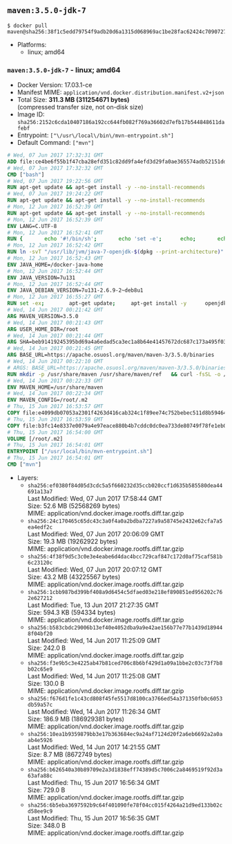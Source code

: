 ## `maven:3.5.0-jdk-7`

```console
$ docker pull maven@sha256:38f1c5edd79754f9adb20d6a1315d068969ac1be28fac62424c709072769ec4d
```

-	Platforms:
	-	linux; amd64

### `maven:3.5.0-jdk-7` - linux; amd64

-	Docker Version: 17.03.1-ce
-	Manifest MIME: `application/vnd.docker.distribution.manifest.v2+json`
-	Total Size: **311.3 MB (311254671 bytes)**  
	(compressed transfer size, not on-disk size)
-	Image ID: `sha256:2152c6cda10407186a192cc644fb082f769a36602d7efb17b544848611dafebf`
-	Entrypoint: `["\/usr\/local\/bin\/mvn-entrypoint.sh"]`
-	Default Command: `["mvn"]`

```dockerfile
# Wed, 07 Jun 2017 17:32:31 GMT
ADD file:ce4be6f55b1f47cba28efd351c82dd9fa4efd3d29fa0ae365574adb52151dda1 in / 
# Wed, 07 Jun 2017 17:32:32 GMT
CMD ["bash"]
# Wed, 07 Jun 2017 19:22:56 GMT
RUN apt-get update && apt-get install -y --no-install-recommends 		ca-certificates 		curl 		wget 	&& rm -rf /var/lib/apt/lists/*
# Wed, 07 Jun 2017 19:24:22 GMT
RUN apt-get update && apt-get install -y --no-install-recommends 		bzr 		git 		mercurial 		openssh-client 		subversion 				procps 	&& rm -rf /var/lib/apt/lists/*
# Mon, 12 Jun 2017 16:52:39 GMT
RUN apt-get update && apt-get install -y --no-install-recommends 		bzip2 		unzip 		xz-utils 	&& rm -rf /var/lib/apt/lists/*
# Mon, 12 Jun 2017 16:52:39 GMT
ENV LANG=C.UTF-8
# Mon, 12 Jun 2017 16:52:41 GMT
RUN { 		echo '#!/bin/sh'; 		echo 'set -e'; 		echo; 		echo 'dirname "$(dirname "$(readlink -f "$(which javac || which java)")")"'; 	} > /usr/local/bin/docker-java-home 	&& chmod +x /usr/local/bin/docker-java-home
# Mon, 12 Jun 2017 16:52:42 GMT
RUN ln -svT "/usr/lib/jvm/java-7-openjdk-$(dpkg --print-architecture)" /docker-java-home
# Mon, 12 Jun 2017 16:52:43 GMT
ENV JAVA_HOME=/docker-java-home
# Mon, 12 Jun 2017 16:52:44 GMT
ENV JAVA_VERSION=7u131
# Mon, 12 Jun 2017 16:52:44 GMT
ENV JAVA_DEBIAN_VERSION=7u131-2.6.9-2~deb8u1
# Mon, 12 Jun 2017 16:55:27 GMT
RUN set -ex; 		apt-get update; 	apt-get install -y 		openjdk-7-jdk="$JAVA_DEBIAN_VERSION" 	; 	rm -rf /var/lib/apt/lists/*; 		[ "$(readlink -f "$JAVA_HOME")" = "$(docker-java-home)" ]; 		update-alternatives --get-selections | awk -v home="$(readlink -f "$JAVA_HOME")" 'index($3, home) == 1 { $2 = "manual"; print | "update-alternatives --set-selections" }'; 	update-alternatives --query java | grep -q 'Status: manual'
# Wed, 14 Jun 2017 00:21:42 GMT
ARG MAVEN_VERSION=3.5.0
# Wed, 14 Jun 2017 00:21:43 GMT
ARG USER_HOME_DIR=/root
# Wed, 14 Jun 2017 00:21:44 GMT
ARG SHA=beb91419245395bd69a4a6edad5ca3ec1a8b64e41457672dc687c173a495f034
# Wed, 14 Jun 2017 00:21:45 GMT
ARG BASE_URL=https://apache.osuosl.org/maven/maven-3/3.5.0/binaries
# Wed, 14 Jun 2017 00:22:10 GMT
# ARGS: BASE_URL=https://apache.osuosl.org/maven/maven-3/3.5.0/binaries MAVEN_VERSION=3.5.0 SHA=beb91419245395bd69a4a6edad5ca3ec1a8b64e41457672dc687c173a495f034 USER_HOME_DIR=/root
RUN mkdir -p /usr/share/maven /usr/share/maven/ref   && curl -fsSL -o /tmp/apache-maven.tar.gz ${BASE_URL}/apache-maven-$MAVEN_VERSION-bin.tar.gz   && echo "${SHA}  /tmp/apache-maven.tar.gz" | sha256sum -c -   && tar -xzf /tmp/apache-maven.tar.gz -C /usr/share/maven --strip-components=1   && rm -f /tmp/apache-maven.tar.gz   && ln -s /usr/share/maven/bin/mvn /usr/bin/mvn
# Wed, 14 Jun 2017 00:22:33 GMT
ENV MAVEN_HOME=/usr/share/maven
# Wed, 14 Jun 2017 00:22:34 GMT
ENV MAVEN_CONFIG=/root/.m2
# Thu, 15 Jun 2017 16:53:57 GMT
COPY file:e4099db07053a2301f4263d416cab324c1f89ee74c752bebec511d8b59464cb6 in /usr/local/bin/mvn-entrypoint.sh 
# Thu, 15 Jun 2017 16:53:59 GMT
COPY file:b3fc14e8337e0079a4e97eace880b4b7cddc0dc0ea733de80749f78fe1eb089a in /usr/share/maven/ref/ 
# Thu, 15 Jun 2017 16:54:00 GMT
VOLUME [/root/.m2]
# Thu, 15 Jun 2017 16:54:01 GMT
ENTRYPOINT ["/usr/local/bin/mvn-entrypoint.sh"]
# Thu, 15 Jun 2017 16:54:01 GMT
CMD ["mvn"]
```

-	Layers:
	-	`sha256:ef0380f84d05d3cdc5a5f660232d35ccb020ccf1d635b585580dea44691a13a7`  
		Last Modified: Wed, 07 Jun 2017 17:58:44 GMT  
		Size: 52.6 MB (52568269 bytes)  
		MIME: application/vnd.docker.image.rootfs.diff.tar.gzip
	-	`sha256:24c170465c65dc43c3a0f4a0a2bdba7227a9a58745e2432e62cfa7a5ea4edf2c`  
		Last Modified: Wed, 07 Jun 2017 20:06:09 GMT  
		Size: 19.3 MB (19262922 bytes)  
		MIME: application/vnd.docker.image.rootfs.diff.tar.gzip
	-	`sha256:4f38f9d5c3c0e3e4eabe6d4dac4bcc729caf847c172d0af75caf581b6c23120c`  
		Last Modified: Wed, 07 Jun 2017 20:07:12 GMT  
		Size: 43.2 MB (43225567 bytes)  
		MIME: application/vnd.docker.image.rootfs.diff.tar.gzip
	-	`sha256:1cbb987bd399bf408a9d6454c5dfaed03e218ef890851ed956202c762e627212`  
		Last Modified: Tue, 13 Jun 2017 21:27:35 GMT  
		Size: 594.3 KB (594334 bytes)  
		MIME: application/vnd.docker.image.rootfs.diff.tar.gzip
	-	`sha256:b583cbdc29006b13ef40e4052dba9a9e42ae156b77e77b1439d189448f04bf20`  
		Last Modified: Wed, 14 Jun 2017 11:25:09 GMT  
		Size: 242.0 B  
		MIME: application/vnd.docker.image.rootfs.diff.tar.gzip
	-	`sha256:f3e9b5c3e4225ab47b81ced706c8b6bf429d1a09a1bbe2c03c73f7b8b02c65e9`  
		Last Modified: Wed, 14 Jun 2017 11:25:08 GMT  
		Size: 130.0 B  
		MIME: application/vnd.docker.image.rootfs.diff.tar.gzip
	-	`sha256:f676d1fe1c43cd808f45fe5517d8100ca3766ed54a371350fb0c6053db59a57c`  
		Last Modified: Wed, 14 Jun 2017 11:26:34 GMT  
		Size: 186.9 MB (186929381 bytes)  
		MIME: application/vnd.docker.image.rootfs.diff.tar.gzip
	-	`sha256:10ea1b9359879bb3e17b363684ec9a24af7124d20f2a6eb6692a2a0aab4e5926`  
		Last Modified: Wed, 14 Jun 2017 14:21:55 GMT  
		Size: 8.7 MB (8672749 bytes)  
		MIME: application/vnd.docker.image.rootfs.diff.tar.gzip
	-	`sha256:b626540a30b89709e2a3d1838eff74389d5c7006c2a8469519f92d3a63afa88c`  
		Last Modified: Thu, 15 Jun 2017 16:56:34 GMT  
		Size: 729.0 B  
		MIME: application/vnd.docker.image.rootfs.diff.tar.gzip
	-	`sha256:6b5eba3697592b9c64f401090fe78f04cc015f4264a21d9ed133b02cd58ee9c9`  
		Last Modified: Thu, 15 Jun 2017 16:56:35 GMT  
		Size: 348.0 B  
		MIME: application/vnd.docker.image.rootfs.diff.tar.gzip
